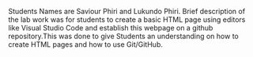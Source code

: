 Students Names are Saviour Phiri and Lukundo Phiri.
Brief description of the lab work was for students to create a basic HTML page using editors like Visual Studio Code and establish this webpage on a github repository.This was done to give Students an understanding on how to create HTML pages and how to use Git/GitHub.

